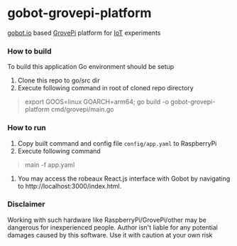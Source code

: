 # gobot-grovepi-platform
[gobot.io](https://gobot.io/) based [GrovePi](https://www.dexterindustries.com/GrovePi/get-started-with-the-grovepi/) platform for [IoT](https://en.wikipedia.org/wiki/Internet_of_things) experiments

### How to build

To build this application Go environment should be setup
1. Clone this repo to go/src dir
1. Execute following command in root of cloned repo directory
> export GOOS=linux GOARCH=arm64; go build -o gobot-grovepi-platform cmd/grovepi/main.go

### How to run

1. Copy built command and config file `config/app.yaml` to RaspberryPi
1. Execute following command
> main -f app.yaml
1. You may access the robeaux React.js interface with Gobot by navigating to http://localhost:3000/index.html.

### Disclaimer

Working with such hardware like RaspberryPi/GrovePi/other may be dangerous for inexperienced people.
Author isn't liable for any potential damages caused by this software. Use it with caution at your own risk 
